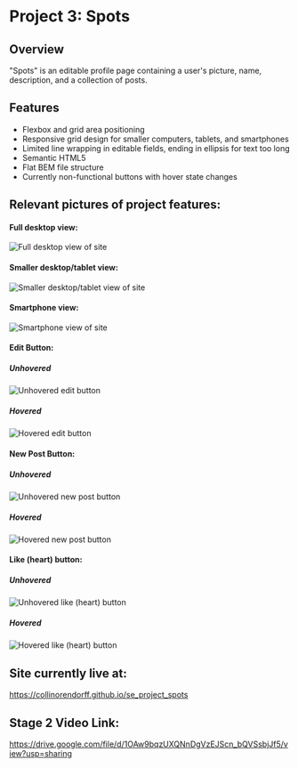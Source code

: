 # Project 3: Spots


## Overview  

"Spots" is an editable profile page containing a user's picture, name, description, and a collection of posts.


## Features

* Flexbox and grid area positioning
* Responsive grid design for smaller computers, tablets, and smartphones
* Limited line wrapping in editable fields, ending in ellipsis for text too long
* Semantic HTML5
* Flat BEM file structure
* Currently non-functional buttons with hover state changes


## Relevant pictures of project features:

#### Full desktop view:
![Full desktop view of site](https://drive.google.com/file/d/163eIgejbupa8OxAnPBnzP6zfq7bsDGb2/view?usp=sharing "Full desktop view of site")

#### Smaller desktop/tablet view:
![Smaller desktop/tablet view of site](https://drive.google.com/file/d/1VZAeNHPtzxUns_lYYoqa90yFn6zvnIwN/view?usp=sharing "Smaller desktop/tablet view of site")

#### Smartphone view:
![Smartphone view of site](https://drive.google.com/file/d/1YiFuNwRRejo7i4qJmLOI-k5ofoyWth3E/view?usp=sharing "Smartphone view of site")

#### Edit Button:
##### Unhovered
![Unhovered edit button](https://drive.google.com/file/d/14EJOr3SyscCo6x_uIO1su9imHNnd3SUK/view?usp=sharing "Unhovered edit button")
##### Hovered
![Hovered edit button](https://drive.google.com/file/d/1ZiiJ_YG0t5IG14vz284ZHfjKQT6A90uc/view?usp=sharing "Hovered edit button")

#### New Post Button:
##### Unhovered
![Unhovered new post button](https://drive.google.com/file/d/1jW_AkXbFIUmNXrS8n5ARuKcL1De_7OMU/view?usp=sharing "Unhovered new post button")
##### Hovered
![Hovered new post button](https://drive.google.com/file/d/1wWlbLdl-2RqfglUNC7w8MiT4uAGCHcCN/view?usp=sharing "Hovered new post button")

#### Like (heart) button:
##### Unhovered
![Unhovered like (heart) button](https://drive.google.com/file/d/1B_zToUdJ3PBQPVwS-bLa9l2OgMWxoJ3X/view?usp=sharing "Unhovered like (heart) button")
##### Hovered
![Hovered like (heart) button](https://drive.google.com/file/d/1bBhYKohMT4Fx0RoIx3jAhFM1LWElSlS4/view?usp=sharing "Hovered like (heart) button")

## Site currently live at:

https://collinorendorff.github.io/se_project_spots

## Stage 2 Video Link:

https://drive.google.com/file/d/1OAw9bqzUXQNnDgVzEJScn_bQVSsbjJf5/view?usp=sharing